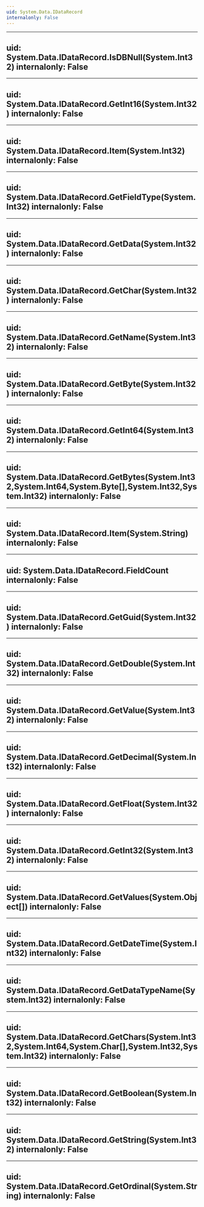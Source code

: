 ```yaml
---
uid: System.Data.IDataRecord
internalonly: False
---
```


---
uid: System.Data.IDataRecord.IsDBNull(System.Int32)
internalonly: False
---

---
uid: System.Data.IDataRecord.GetInt16(System.Int32)
internalonly: False
---

---
uid: System.Data.IDataRecord.Item(System.Int32)
internalonly: False
---

---
uid: System.Data.IDataRecord.GetFieldType(System.Int32)
internalonly: False
---

---
uid: System.Data.IDataRecord.GetData(System.Int32)
internalonly: False
---

---
uid: System.Data.IDataRecord.GetChar(System.Int32)
internalonly: False
---

---
uid: System.Data.IDataRecord.GetName(System.Int32)
internalonly: False
---

---
uid: System.Data.IDataRecord.GetByte(System.Int32)
internalonly: False
---

---
uid: System.Data.IDataRecord.GetInt64(System.Int32)
internalonly: False
---

---
uid: System.Data.IDataRecord.GetBytes(System.Int32,System.Int64,System.Byte[],System.Int32,System.Int32)
internalonly: False
---

---
uid: System.Data.IDataRecord.Item(System.String)
internalonly: False
---

---
uid: System.Data.IDataRecord.FieldCount
internalonly: False
---

---
uid: System.Data.IDataRecord.GetGuid(System.Int32)
internalonly: False
---

---
uid: System.Data.IDataRecord.GetDouble(System.Int32)
internalonly: False
---

---
uid: System.Data.IDataRecord.GetValue(System.Int32)
internalonly: False
---

---
uid: System.Data.IDataRecord.GetDecimal(System.Int32)
internalonly: False
---

---
uid: System.Data.IDataRecord.GetFloat(System.Int32)
internalonly: False
---

---
uid: System.Data.IDataRecord.GetInt32(System.Int32)
internalonly: False
---

---
uid: System.Data.IDataRecord.GetValues(System.Object[])
internalonly: False
---

---
uid: System.Data.IDataRecord.GetDateTime(System.Int32)
internalonly: False
---

---
uid: System.Data.IDataRecord.GetDataTypeName(System.Int32)
internalonly: False
---

---
uid: System.Data.IDataRecord.GetChars(System.Int32,System.Int64,System.Char[],System.Int32,System.Int32)
internalonly: False
---

---
uid: System.Data.IDataRecord.GetBoolean(System.Int32)
internalonly: False
---

---
uid: System.Data.IDataRecord.GetString(System.Int32)
internalonly: False
---

---
uid: System.Data.IDataRecord.GetOrdinal(System.String)
internalonly: False
---
